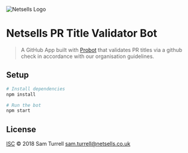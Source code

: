 ![Netsells Logo](https://netsells.github.io/code-standards/assets/img/netsells-logo-with-slogan.88bd561a.jpg)

# Netsells PR Title Validator Bot

> A GitHub App built with [Probot](https://github.com/probot/probot) that validates PR titles via a github check in accordance with our organisation guidelines.

## Setup

```sh
# Install dependencies
npm install

# Run the bot
npm start
```

## License

[ISC](LICENSE) © 2018 Sam Turrell <sam.turrell@netsells.co.uk>
